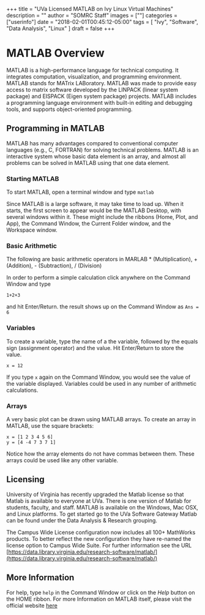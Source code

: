 +++
title = "UVa Licensed MATLAB on Ivy Linux Virtual Machines"
description = ""
author = "SOMRC Staff"
images = [""]
categories = ["userinfo"]
date = "2018-02-01T00:45:12-05:00"
tags = [
    "Ivy",
    "Software",
    "Data Analysis",
    "Linux"
]
draft = false
+++

# MATLAB Overview

MATLAB is a high-performance language for technical computing. It integrates
computation, visualization, and programming environment. MATLAB stands for MATrix LABoratory. MATLAB was made
to provide easy access to matrix software developed by the LINPACK (linear system package)
and EISPACK (Eigen system package) projects. MATLAB includes a programming language
environment with built-in editing and debugging tools, and supports object-oriented programming.

## Programming in MATLAB

MATLAB has many advantages compared to conventional computer languages (e.g.,
C, FORTRAN) for solving technical problems. MATLAB is an interactive system whose
basic data element is an array, and almost all problems can be solved in MATLAB using that
one data element.

### Starting MATLAB

To start MATLAB, open a terminal window and type ```matlab```

Since MATLAB is a large software, it may take time to load up. When it starts, the first screen to appear
would be the MATLAB Desktop, with several windows within it. These might include the ribbons (Home, Plot, and App), the Command Window,
the Current Folder window, and the Workspace window.

### Basic Arithmetic

The following are basic arithmetic operators in MARLAB
	* (Multiplication), + (Addition), - (Subtraction), / (Division)

In order to perform a simple calculation click anywhere on the Command Window and type

	1+2+3

and hit Enter/Return. the result shows up on the Command Window as ```Ans = 6```

### Variables

To create a variable, type the name of a the variable, followed by the equals sign (assignment operator) and the value. Hit Enter/Return to store the value.

	x = 12

If you type ```x``` again on the Command Window, you would see the value of the variable displayed. Variables could be used in any number of arithmetic
calculations.

### Arrays

A very basic plot can be drawn using MATLAB arrays. To create an array in MATLAB, use the square brackets:

	x = [1 2 3 4 5 6]
	y = [4 -4 7 3 7 1]

Notice how the array elements do not have commas between them. These arrays could be used like any other variable.

## Licensing

University of Virginia has recently upgraded the Matlab license so that Matlab is available to everyone at UVa. There is one version of Matlab for students, faculty, and staff. MATLAB is available on the Windows, Mac OSX, and Linux platforms. To get started go to the UVa Software Gateway Matlab can be found under the Data Analysis & Research grouping.

The Campus Wide License configuration now includes all 100+ MathWorks products. To better reflect the new configuration they have re-named the license option to Campus Wide Suite. For further information see the URL [https://data.library.virginia.edu/research-software/matlab/](https://data.library.virginia.edu/research-software/matlab/)

## More Information

For help, type ```help``` in the Command Window or click on the *Help* button on the HOME ribbon. For more Information on MATLAB itself, please
visit the official website [here](https://www.mathworks.com/products/matlab.html)
